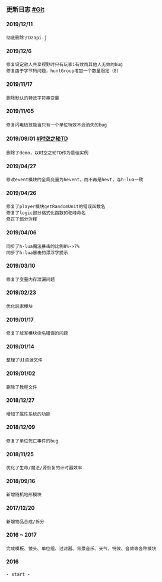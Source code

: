 ### 更新日志 <a href="https://gitlab.com/h-w3x/h-vjass" target="_blank">#Git</a>

#### 2019/12/11
    彻底删除了Dzapi.j
#### 2019/12/6
    修复设定敌人共享视野时只有玩家1有效而其他人无效的bug
    修复由于字节码问题，huntGroup增加一个数量限定（8）
#### 2019/11/17
    删除默认的特效字符串变量
#### 2019/11/05
    修复闪电链技能当只有一个单位特效不会消失的bug
#### 2019/09/01 <a href="https://github.com/hunzsig-warcraft3/w3x-hyper-space-td" target="_blank">#时空之轮TD</a>
    删除了demo，以时空之轮TD作为最佳实例
#### 2019/04/27
    修改event模块的全局变量为hevent，而不再是hevt，与h-lua一致
#### 2019/04/26
    修复了player模块getRandomUnit的错误函数名
    修复了logic部分格式化函数的驼峰命名
    修正了部分注释
#### 2019/04/06
    同步了h-lua魔法暴击的比例8%->7%
    同步了h-lua暴击的漂浮字提示
#### 2019/03/10
    修复了变量内存泄漏问题
#### 2019/02/23
    优化玩家模块
#### 2019/01/17
    修复了敌军模块命名错误的问题
#### 2019/01/14
    整理了UI资源文件
#### 2019/01/02
    删除了教程文件
#### 2018/12/27
    增加了属性系统的功能
#### 2018/12/09
    修复了单位死亡事件的bug
#### 2018/11/25
    优化了生命/魔法/源恢复的计时器效率
#### 2018/09/16
    新增随机地形模块
#### 2017/12/20
    新增物品合成/拆分
#### 2016 ~ 2017
    完成模板、镜头、单位组、过滤器、背景音乐、天气、特效、音效等各种模块
#### 2016
    - start -
